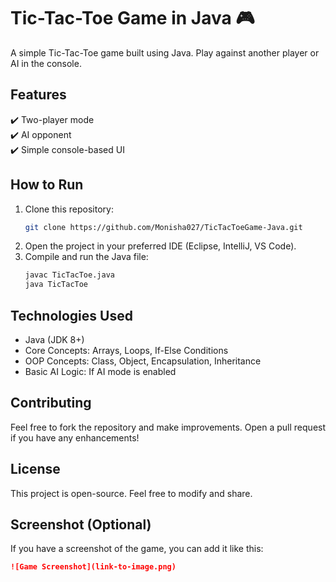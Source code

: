# Tic-Tac-Toe Game in Java 🎮

A simple Tic-Tac-Toe game built using Java. Play against another player or AI in the console.

## Features
✔️ Two-player mode  
✔️ AI opponent  
✔️ Simple console-based UI  

## How to Run
1. Clone this repository:  
   ```bash
   git clone https://github.com/Monisha027/TicTacToeGame-Java.git
   ```
2. Open the project in your preferred IDE (Eclipse, IntelliJ, VS Code).  
3. Compile and run the Java file:  
   ```bash
   javac TicTacToe.java
   java TicTacToe
   ```

## Technologies Used
- Java (JDK 8+)
- Core Concepts: Arrays, Loops, If-Else Conditions
- OOP Concepts: Class, Object, Encapsulation, Inheritance
- Basic AI Logic: If AI mode is enabled

## Contributing
Feel free to fork the repository and make improvements. Open a pull request if you have any enhancements!

## License
This project is open-source. Feel free to modify and share.

## Screenshot (Optional)
If you have a screenshot of the game, you can add it like this:
```md
![Game Screenshot](link-to-image.png)
```

